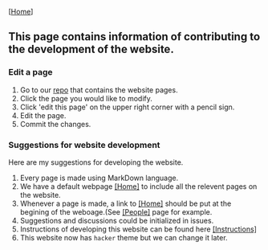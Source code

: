 [[Home](index.html)]

## This page contains information of contributing to the development of the website.

### Edit a page
1. Go to our [repo](https://github.com/SoRoS-Community/SoRoS-Community.github.io) that contains the website pages.
2. Click the page you would like to modify.
3. Click 'edit this page' on the upper right corner with a pencil sign.
4. Edit the page.
5. Commit the changes.

### Suggestions for website development
Here are my suggestions for developing the website. 

1. Every page is made using MarkDown language.
2. We have a default webpage [[Home]](index.html) to include all the relevent pages on the website.
3. Whenever a page is made, a link to [[Home]](index.html) should be put at the begining of the weboage.(See [[People]](people.html) page for example.
4. Suggestions and discussions could be initialized in issues.
5. Instructions of developing this website can be found here [[Instructions]](instructions.html)
6. This website now has `hacker` theme but we can change it later.

